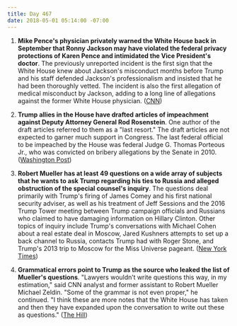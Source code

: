 ```yaml
---
title: Day 467
date: 2018-05-01 05:14:00 -07:00
---
```


1. **Mike Pence's physician privately warned the White House back in September that Ronny Jackson may have violated the federal privacy protections of Karen Pence and intimidated the Vice President's doctor**. The previously unreported incident is the first sign that the White House knew about Jackson's misconduct months before Trump and his staff defended Jackson's professionalism and insisted that he had been thoroughly vetted. The incident is also the first allegation of medical misconduct by Jackson, adding to a  long line of allegations against the former White House physician. ([CNN](https://www.cnn.com/2018/04/30/politics/karen-pence-doctor-privacy-ronny-jackson/index.html))

2. **Trump allies in the House have drafted articles of impeachment against Deputy Attorney General Rod Rosenstein**. One author of the draft articles referred to them as a "last resort." The draft articles are not expected to garner much support in Congress. The last federal official to be impeached by the House was federal Judge G. Thomas Porteous Jr., who was convicted on bribery allegations by the Senate in 2010. ([Washington Post](https://www.washingtonpost.com/politics/trump-allied-house-conservatives-draft-articles-of-impeachment-against-rosenstein-as-last-resort/2018/04/30/d78af412-4c97-11e8-b725-92c89fe3ca4c_story.html?utm_term=.3dae898bc378))

3. **Robert Mueller has at least 49 questions on a wide array of subjects that he wants to ask Trump regarding his ties to Russia and alleged obstruction of the special counsel's inquiry**. The questions deal primarily with Trump's firing of James Comey and his first national security adviser, as well as his treatment of Jeff Sessions and the 2016 Trump Tower meeting between Trump campaign officials and Russians who claimed to have damaging information on Hillary Clinton. Other topics of inquiry include Trump's conversations with Michael Cohen about a real estate deal in Moscow, Jared Kushners attempts to set up a back channel to Russia, contacts Trump had with Roger Stone, and Trump's 2013 trip to Moscow for the Miss Universe pageant. ([New York Times](https://www.nytimes.com/2018/04/30/us/politics/robert-mueller-questions-trump.html))

4. **Grammatical errors point to Trump as the source who leaked the list of Mueller's questions**. "Lawyers wouldn’t write questions this way, in my estimation," said CNN analyst and former assistant to Robert Mueller Michael Zeldin. "Some of the grammar is not even proper," he continued. "I think these are more notes that the White House has taken and then they have expanded upon the conversation to write out these as questions." ([The Hill](http://thehill.com/homenews/news/385602-muellers-former-assistant-says-grammatical-errors-prove-leaked-questions-came))